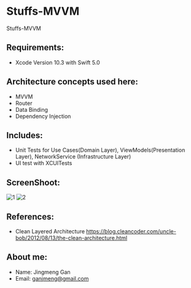 # Stuffs-MVVM
Stuffs-MVVM

## Requirements: 
* Xcode Version 10.3 with Swift 5.0

## Architecture concepts used here:
* MVVM
* Router
* Data Binding
* Dependency Injection

## Includes:
* Unit Tests for Use Cases(Domain Layer), ViewModels(Presentation Layer), NetworkService (Infrastructure Layer)
* UI test with XCUITests

## ScreenShoot:
![1](https://imgchr.com/i/uqNEnO)
![2](https://imgchr.com/i/uqNVBD)

## References:
* Clean Layered Architecture https://blog.cleancoder.com/uncle-bob/2012/08/13/the-clean-architecture.html


## About me:
* Name: Jingmeng Gan
* Email: ganjmeng@gmail.com
